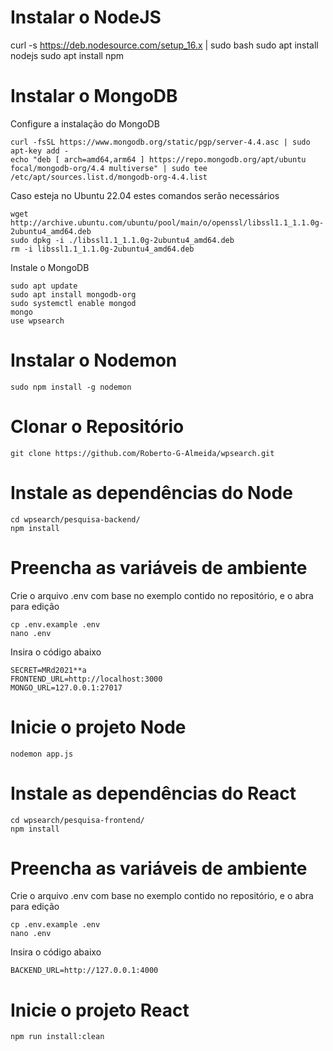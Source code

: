# Instalar o NodeJS
curl -s https://deb.nodesource.com/setup_16.x | sudo bash
sudo apt install nodejs
sudo apt install npm

# Instalar o MongoDB
Configure a instalação do MongoDB
```
curl -fsSL https://www.mongodb.org/static/pgp/server-4.4.asc | sudo apt-key add -
echo "deb [ arch=amd64,arm64 ] https://repo.mongodb.org/apt/ubuntu focal/mongodb-org/4.4 multiverse" | sudo tee /etc/apt/sources.list.d/mongodb-org-4.4.list
```

Caso esteja no Ubuntu 22.04 estes comandos serão necessários
```
wget http://archive.ubuntu.com/ubuntu/pool/main/o/openssl/libssl1.1_1.1.0g-2ubuntu4_amd64.deb
sudo dpkg -i ./libssl1.1_1.1.0g-2ubuntu4_amd64.deb
rm -i libssl1.1_1.1.0g-2ubuntu4_amd64.deb
```

Instale o MongoDB
```
sudo apt update
sudo apt install mongodb-org
sudo systemctl enable mongod
mongo
use wpsearch
```

# Instalar o Nodemon
```
sudo npm install -g nodemon
```

# Clonar o Repositório
```
git clone https://github.com/Roberto-G-Almeida/wpsearch.git
```

# Instale as dependências do Node
```
cd wpsearch/pesquisa-backend/
npm install
```

# Preencha as variáveis de ambiente
Crie o arquivo .env com base no exemplo contido no repositório, e o abra para edição
```
cp .env.example .env
nano .env
```
Insira o código abaixo
```
SECRET=MRd2021**a
FRONTEND_URL=http://localhost:3000
MONGO_URL=127.0.0.1:27017
```

# Inicie o projeto Node
```
nodemon app.js
```

# Instale as dependências do React
```
cd wpsearch/pesquisa-frontend/
npm install
```

# Preencha as variáveis de ambiente
Crie o arquivo .env com base no exemplo contido no repositório, e o abra para edição
```
cp .env.example .env
nano .env
```
Insira o código abaixo
```
BACKEND_URL=http://127.0.0.1:4000
```

# Inicie o projeto React
```
npm run install:clean
```